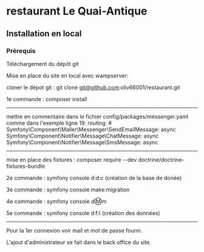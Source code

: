 # restaurant Le Quai-Antique
## Installation en local 
### Prérequis

Téléchargement du dépôt git

Mise en place du site en local avec wampserver:

cloner le dépot git : git clone git@github.com:oliv66001/restaurant.git

1e commande : composer install

--------------------
mettre en commentaire dans le fichier config/packages/messenger.yaml comme dans l'exemple ligne 19:
 routing:
            # Symfony\Component\Mailer\Messenger\SendEmailMessage: async
            Symfony\Component\Notifier\Message\ChatMessage: async
            Symfony\Component\Notifier\Message\SmsMessage: async

-------

mise en place des fixtures : composer require --dev doctrine/doctrine-fixtures-bundle

2e commande : symfony console d:d:c (création de la base de donée)

3e commande : symfony console make:migration

4e commande : symfony console d:m:m

5e commande : symfony console d:f:l (création des données)

----------------------

Pour la 1er connexion voir mail et mot de passe fourni.

L'ajout d'administrateur se fait dans le back office du site.
